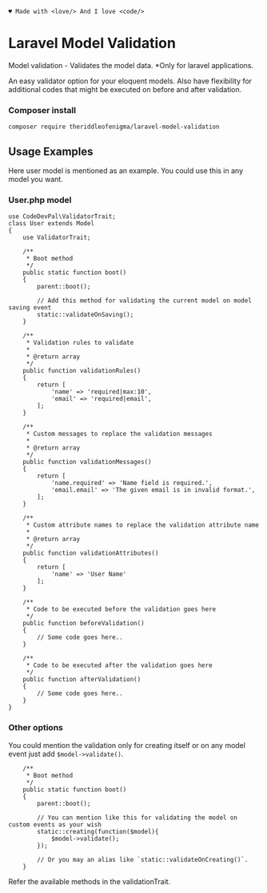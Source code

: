 <code>&hearts; Made with &lt;love/&gt; And I love &lt;code/&gt;</code>

# Laravel Model Validation
Model validation - Validates the model data. *Only for laravel applications.

An easy validator option for your eloquent models. Also have flexibility for additional codes that might be executed on before and after validation.

### Composer install
```shell
composer require theriddleofenigma/laravel-model-validation
```

## Usage Examples
Here user model is mentioned as an example. You could use this in any model you want.

### User.php model
    use CodeDevPal\ValidatorTrait;
    class User extends Model 
    {
        use ValidatorTrait;

        /**
         * Boot method
         */
        public static function boot()
        {
            parent::boot();
            
            // Add this method for validating the current model on model saving event
            static::validateOnSaving();
        }

        /**
         * Validation rules to validate
         * 
         * @return array
         */
        public function validationRules()
        {
            return [
                'name' => 'required|max:10',
                'email' => 'required|email',
            ];
        }
    
        /**
         * Custom messages to replace the validation messages
         * 
         * @return array
         */
        public function validationMessages()
        {
            return [
                'name.required' => 'Name field is required.',
                'email.email' => 'The given email is in invalid format.',
            ];
        }
    
        /**
         * Custom attribute names to replace the validation attribute name
         * 
         * @return array
         */
        public function validationAttributes()
        {
            return [
                'name' => 'User Name'
            ];
        }
        
        /**
         * Code to be executed before the validation goes here
         */
        public function beforeValidation()
        {
            // Some code goes here..
        }
        
        /**
         * Code to be executed after the validation goes here
         */
        public function afterValidation()
        {
            // Some code goes here..
        }
    }

### Other options
You could mention the validation only for creating itself or on any model event just add `$model->validate()`.

        /**
         * Boot method
         */
        public static function boot()
        {
            parent::boot();
            
            // You can mention like this for validating the model on custom events as your wish
            static::creating(function($model){
                $model->validate();
            });
            
            // Or you may an alias like `static::validateOnCreating()`.
        }

Refer the available methods in the validationTrait.

